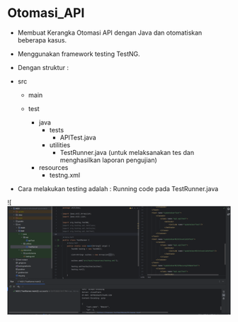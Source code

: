 # Otomasi_API

* Membuat Kerangka Otomasi API dengan Java dan otomatiskan beberapa kasus.

* Menggunakan framework testing TestNG.

* Dengan struktur :

- src
    - main
       
    - test
        - java
            - tests
                - APITest.java
            - utilities
                - TestRunner.java (untuk melaksanakan tes dan menghasilkan laporan pengujian)
        - resources
            - testng.xml


* Cara melakukan testing adalah :
  Running code pada TestRunner.java

![![img_1.png](img_1.png)